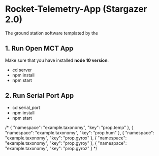 # Rocket-Telemetry-App (Stargazer 2.0)
The ground station software templated by the    

## 1. Run Open MCT App
Make sure that you have installed **node 10 version**.
- cd server
- npm install
- npm start

## 2. Run Serial Port App
- cd serial_port
- npm install
- npm start

/*
        { "namespace": "example.taxonomy", "key": "prop.temp" },
        { "namespace": "example.taxonomy", "key": "prop.hum" },
        { "namespace": "example.taxonomy", "key": "prop.gyrox" },
        { "namespace": "example.taxonomy", "key": "prop.gyroy" },
        { "namespace": "example.taxonomy", "key": "prop.gyroz" }
        */